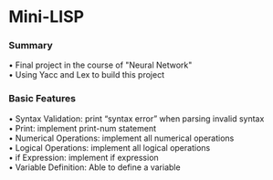 # Mini-LISP
### Summary  
• Final project in the course of "Neural Network"  
• Using Yacc and Lex to build this project  

### Basic Features
• Syntax Validation: print “syntax error” when parsing invalid syntax   
• Print: implement print-num statement  
• Numerical Operations: implement all numerical operations  
• Logical Operations: implement all logical operations  
• if Expression: implement if expression  
• Variable Definition: Able to define a variable  
